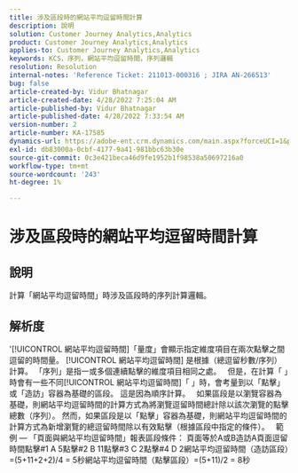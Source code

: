 ```yaml
---
title: 涉及區段時的網站平均逗留時間計算
description: 說明
solution: Customer Journey Analytics,Analytics
product: Customer Journey Analytics,Analytics
applies-to: Customer Journey Analytics,Analytics
keywords: KCS，序列，網站平均逗留時間，序列邏輯
resolution: Resolution
internal-notes: 'Reference Ticket: 211013-000316 ; JIRA AN-266513'
bug: false
article-created-by: Vidur Bhatnagar
article-created-date: 4/28/2022 7:25:04 AM
article-published-by: Vidur Bhatnagar
article-published-date: 4/28/2022 7:33:54 AM
version-number: 2
article-number: KA-17585
dynamics-url: https://adobe-ent.crm.dynamics.com/main.aspx?forceUCI=1&pagetype=entityrecord&etn=knowledgearticle&id=5e824c51-c4c6-ec11-a7b6-0022480a1d64
exl-id: db83000a-0cbf-4177-9a41-981bbc63b30e
source-git-commit: 0c3e421beca46d9fe1952b1f98538a50697216a0
workflow-type: tm+mt
source-wordcount: '243'
ht-degree: 1%

---
```


# 涉及區段時的網站平均逗留時間計算

## 說明

計算「網站平均逗留時間」時涉及區段時的序列計算邏輯。 

## 解析度


&#39;[!UICONTROL 網站平均逗留時間]「量度」會顯示指定維度項目在兩次點擊之間逗留的時間量。 [!UICONTROL 網站平均逗留時間] 是根據（總逗留秒數/序列）計算。 「序列」是指一或多個連續點擊的維度項目相同之處。
 
但是，在計算「 」時會有一些不同[!UICONTROL 網站平均逗留時間]「 」時，會考量到以「點擊」或「造訪」容器為基礎的區段。 這是因為順序計算。
 
如果區段是以瀏覽容器為基礎，則網站平均逗留時間的計算方式為將瀏覽逗留時間總計除以該次瀏覽的點擊總數（序列）。
然而，如果區段是以「點擊」容器為基礎，則網站平均逗留時間的計算方式為新增瀏覽的總逗留時間除以有效點擊（根據區段中指定的條件）。
 
範例 — 「頁面與網站平均逗留時間」報表區段條件： 頁面等於A或B造訪A頁面逗留時間點擊#1 A 5點擊#2 B 11點擊#3 C 2點擊#4 D 2網站平均逗留時間（造訪區段）=(5+11+2+2)/4 = 5秒網站平均逗留時間（點擊區段）=(5+11)/2 = 8秒
